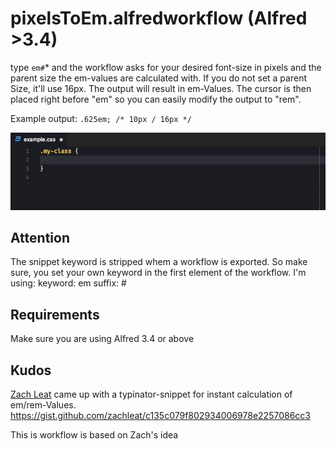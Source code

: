 # pixelsToEm.alfredworkflow (Alfred >3.4)
type `em#`* and the workflow asks for your desired font-size in pixels and the parent size the em-values are calculated with. If you do not set a parent Size, it'll use 16px.
The output will result in em-Values. The cursor is then placed right before "em" so you can easily modify the output to "rem".

Example output: `.625em; /* 10px / 16px */`

![Screenshot](/.screenshots/pixelsToEm.alfredworkflow.gif)

## Attention
The snippet keyword is stripped whem a workflow is exported. So make sure, you set your own keyword in the first element of the workflow. I'm using:
keyword: em
suffix: #

## Requirements
Make sure you are using Alfred 3.4 or above

## Kudos
[Zach Leat](https://github.com/zachleat/) came up with a typinator-snippet for instant calculation of em/rem-Values.
https://gist.github.com/zachleat/c135c079f802934006978e2257086cc3

This is workflow is based on Zach's idea

